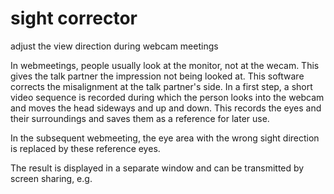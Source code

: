 # sight corrector
adjust the view direction during webcam meetings

In webmeetings, people usually look at the monitor, not at the wecam. This gives the talk partner the impression not being looked at. This software corrects the misalignment at the talk partner's side.
In a first step, a short video sequence is recorded during which the person looks into the webcam and moves the head sideways and up and down. This records the eyes and their surroundings and saves them as a reference for later use.

In the subsequent webmeeting, the eye area with the wrong sight direction is replaced by these reference eyes.

The result is displayed in a separate window and can be transmitted by screen sharing, e.g.
